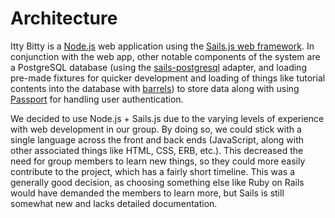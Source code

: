 # Architecture

Itty Bitty is a [Node.js](http://nodejs.org/) web application using the [Sails.js web framework](http://sailsjs.org/#!/). In conjunction with the web app, other notable components of the system are a PostgreSQL database (using the [sails-postgresql](https://www.npmjs.com/package/sails-postgresql) adapter, and loading pre-made fixtures for quicker development and loading of things like tutorial contents into the database with [barrels](https://www.npmjs.com/package/sails-postgresql)) to store data along with using [Passport](http://passportjs.org/) for handling user authentication.

We decided to use Node.js + Sails.js due to the varying levels of experience with web development in our group. By doing so, we could stick with a single language across the front and back ends (JavaScript, along with other associated things like HTML, CSS, ERB, etc.). This decreased the need for group members to learn new things, so they could more easily contribute to the project, which has a fairly short timeline. This was a generally good decision, as choosing something else like Ruby on Rails would have demanded the members to learn more, but Sails is still somewhat new and lacks detailed documentation.
